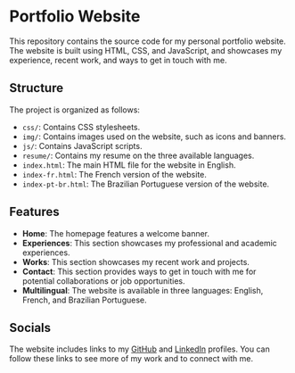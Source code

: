 # Portfolio Website

This repository contains the source code for my personal portfolio website. The website is built using HTML, CSS, and JavaScript, and showcases my experience, recent work, and ways to get in touch with me.

## Structure

The project is organized as follows:

- `css/`: Contains CSS stylesheets.
- `img/`: Contains images used on the website, such as icons and banners.
- `js/`: Contains JavaScript scripts.
- `resume/`: Contains my resume on the three available languages.
- `index.html`: The main HTML file for the website in English.
- `index-fr.html`: The French version of the website.
- `index-pt-br.html`: The Brazilian Portuguese version of the website.

## Features

- **Home**: The homepage features a welcome banner.
- **Experiences**: This section showcases my professional and academic experiences.
- **Works**: This section showcases my recent work and projects.
- **Contact**: This section provides ways to get in touch with me for potential collaborations or job opportunities.
- **Multilingual**: The website is available in three languages: English, French, and Brazilian Portuguese.

## Socials

The website includes links to my [GitHub](https://github.com/gsantosbruna) and [LinkedIn](https://www.linkedin.com/in/brunarobertasantos/) profiles. You can follow these links to see more of my work and to connect with me.
